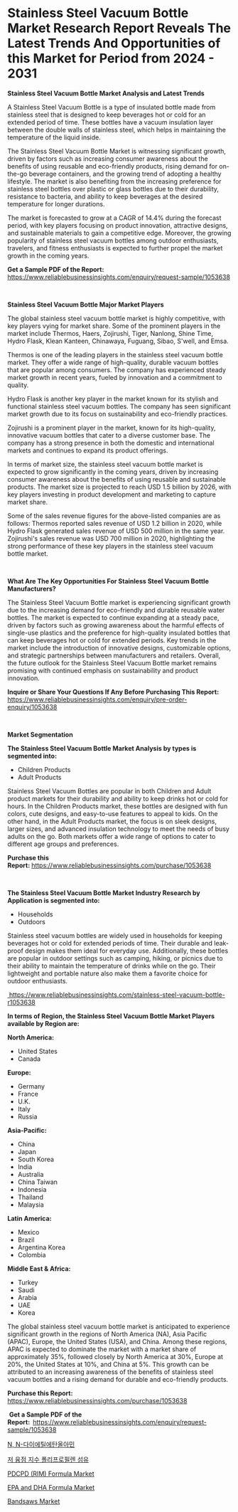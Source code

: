 <p><h1>Stainless Steel Vacuum Bottle Market Research Report Reveals The Latest Trends And Opportunities of this Market for Period from 2024 - 2031</h1></p><p><strong>Stainless Steel Vacuum Bottle Market Analysis and Latest Trends</strong></p>
<p><p>A Stainless Steel Vacuum Bottle is a type of insulated bottle made from stainless steel that is designed to keep beverages hot or cold for an extended period of time. These bottles have a vacuum insulation layer between the double walls of stainless steel, which helps in maintaining the temperature of the liquid inside.</p><p>The Stainless Steel Vacuum Bottle Market is witnessing significant growth, driven by factors such as increasing consumer awareness about the benefits of using reusable and eco-friendly products, rising demand for on-the-go beverage containers, and the growing trend of adopting a healthy lifestyle. The market is also benefiting from the increasing preference for stainless steel bottles over plastic or glass bottles due to their durability, resistance to bacteria, and ability to keep beverages at the desired temperature for longer durations.</p><p>The market is forecasted to grow at a CAGR of 14.4% during the forecast period, with key players focusing on product innovation, attractive designs, and sustainable materials to gain a competitive edge. Moreover, the growing popularity of stainless steel vacuum bottles among outdoor enthusiasts, travelers, and fitness enthusiasts is expected to further propel the market growth in the coming years.</p></p>
<p><strong>Get a Sample PDF of the Report:&nbsp;</strong> <a href="https://www.reliablebusinessinsights.com/enquiry/request-sample/1053638">https://www.reliablebusinessinsights.com/enquiry/request-sample/1053638</a></p>
<p>&nbsp;</p>
<p><strong>Stainless Steel Vacuum Bottle Major Market Players</strong></p>
<p><p>The global stainless steel vacuum bottle market is highly competitive, with key players vying for market share. Some of the prominent players in the market include Thermos, Haers, Zojirushi, Tiger, Nanlong, Shine Time, Hydro Flask, Klean Kanteen, Chinawaya, Fuguang, Sibao, S'well, and Emsa.</p><p>Thermos is one of the leading players in the stainless steel vacuum bottle market. They offer a wide range of high-quality, durable vacuum bottles that are popular among consumers. The company has experienced steady market growth in recent years, fueled by innovation and a commitment to quality.</p><p>Hydro Flask is another key player in the market known for its stylish and functional stainless steel vacuum bottles. The company has seen significant market growth due to its focus on sustainability and eco-friendly practices.</p><p>Zojirushi is a prominent player in the market, known for its high-quality, innovative vacuum bottles that cater to a diverse customer base. The company has a strong presence in both the domestic and international markets and continues to expand its product offerings.</p><p>In terms of market size, the stainless steel vacuum bottle market is expected to grow significantly in the coming years, driven by increasing consumer awareness about the benefits of using reusable and sustainable products. The market size is projected to reach USD 1.5 billion by 2026, with key players investing in product development and marketing to capture market share.</p><p>Some of the sales revenue figures for the above-listed companies are as follows: Thermos reported sales revenue of USD 1.2 billion in 2020, while Hydro Flask generated sales revenue of USD 500 million in the same year. Zojirushi's sales revenue was USD 700 million in 2020, highlighting the strong performance of these key players in the stainless steel vacuum bottle market.</p></p>
<p>&nbsp;</p>
<p><strong>What Are The Key Opportunities For Stainless Steel Vacuum Bottle Manufacturers?</strong></p>
<p><p>The Stainless Steel Vacuum Bottle market is experiencing significant growth due to the increasing demand for eco-friendly and durable reusable water bottles. The market is expected to continue expanding at a steady pace, driven by factors such as growing awareness about the harmful effects of single-use plastics and the preference for high-quality insulated bottles that can keep beverages hot or cold for extended periods. Key trends in the market include the introduction of innovative designs, customizable options, and strategic partnerships between manufacturers and retailers. Overall, the future outlook for the Stainless Steel Vacuum Bottle market remains promising with continued emphasis on sustainability and product innovation.</p></p>
<p><strong>Inquire or Share Your Questions If Any Before Purchasing This Report:</strong> <a href="https://www.reliablebusinessinsights.com/enquiry/pre-order-enquiry/1053638">https://www.reliablebusinessinsights.com/enquiry/pre-order-enquiry/1053638</a></p>
<p>&nbsp;</p>
<p><strong>Market Segmentation</strong></p>
<p><strong>The Stainless Steel Vacuum Bottle Market Analysis by types is segmented into:</strong></p>
<p><ul><li>Children Products</li><li>Adult Products</li></ul></p>
<p><p>Stainless Steel Vacuum Bottles are popular in both Children and Adult product markets for their durability and ability to keep drinks hot or cold for hours. In the Children Products market, these bottles are designed with fun colors, cute designs, and easy-to-use features to appeal to kids. On the other hand, in the Adult Products market, the focus is on sleek designs, larger sizes, and advanced insulation technology to meet the needs of busy adults on the go. Both markets offer a wide range of options to cater to different age groups and preferences.</p></p>
<p><strong>Purchase this Report:&nbsp;</strong><a href="https://www.reliablebusinessinsights.com/purchase/1053638">https://www.reliablebusinessinsights.com/purchase/1053638</a></p>
<p>&nbsp;</p>
<p><strong>The Stainless Steel Vacuum Bottle Market Industry Research by Application is segmented into:</strong></p>
<p><ul><li>Households</li><li>Outdoors</li></ul></p>
<p><p>Stainless steel vacuum bottles are widely used in households for keeping beverages hot or cold for extended periods of time. Their durable and leak-proof design makes them ideal for everyday use. Additionally, these bottles are popular in outdoor settings such as camping, hiking, or picnics due to their ability to maintain the temperature of drinks while on the go. Their lightweight and portable nature also make them a favorite choice for outdoor enthusiasts.</p></p>
<p><a href="https://www.reliablebusinessinsights.com/stainless-steel-vacuum-bottle-r1053638">&nbsp;https://www.reliablebusinessinsights.com/stainless-steel-vacuum-bottle-r1053638</a></p>
<p><strong>In terms of Region, the Stainless Steel Vacuum Bottle Market Players available by Region are:</strong></p>
<p>
    <p> <strong> North America: </strong>
        <ul>
            <li>United States</li>
            <li>Canada</li>
        </ul>
        </p> 
    <p> <strong> Europe: </strong>
        <ul>
            <li>Germany</li>
            <li>France</li>
            <li>U.K.</li>
            <li>Italy</li>
            <li>Russia</li>
        </ul>
        </p> 
    <p> <strong> Asia-Pacific: </strong>
        <ul>
            <li>China</li>
            <li>Japan</li>
            <li>South Korea</li>
            <li>India</li>
            <li>Australia</li>
            <li>China Taiwan</li>
            <li>Indonesia</li>
            <li>Thailand</li>
            <li>Malaysia</li>
        </ul>
        </p> 
    <p> <strong> Latin America: </strong>
        <ul>
            <li>Mexico</li>
            <li>Brazil</li>
            <li>Argentina Korea</li>
            <li>Colombia</li>
        </ul>
        </p> 
    <p> <strong> Middle East & Africa: </strong>
        <ul>
            <li>Turkey</li>
            <li>Saudi</li>
            <li>Arabia</li>
            <li>UAE</li>
            <li>Korea</li>
        </ul>
    </p>
    </p>
<p><p>The global stainless steel vacuum bottle market is anticipated to experience significant growth in the regions of North America (NA), Asia Pacific (APAC), Europe, the United States (USA), and China. Among these regions, APAC is expected to dominate the market with a market share of approximately 35%, followed closely by North America at 30%, Europe at 20%, the United States at 10%, and China at 5%. This growth can be attributed to an increasing awareness of the benefits of stainless steel vacuum bottles and a rising demand for durable and eco-friendly products.</p></p>
<p><strong>Purchase this Report: </strong><a href="https://www.reliablebusinessinsights.com/purchase/1053638">https://www.reliablebusinessinsights.com/purchase/1053638</a></p>
<p>&nbsp;<strong>Get a Sample PDF of the Report:&nbsp;&nbsp;</strong><a href="https://www.reliablebusinessinsights.com/enquiry/request-sample/1053638">https://www.reliablebusinessinsights.com/enquiry/request-sample/1053638</a></p>
<p><strong></strong></p>
<p><p><a href="https://github.com/fatmarawatan39/Market-Research-Report-List-1/blob/main/7564247146402.md">N, N-다이에틸에탄올아민</a></p><p><a href="https://github.com/Wesleyeilly8796202/Market-Research-Report-List-1/blob/main/2152660146403.md">저 융점 지수 폴리프로필렌 섬유</a></p><p><a href="https://github.com/globismark/Market-Research-Report-List-3/blob/main/pdcpd-rim-formula-market.md">PDCPD (RIM) Formula Market</a></p><p><a href="https://github.com/bobicer/Market-Research-Report-List-3/blob/main/epa-and-dha-formula-market.md">EPA and DHA Formula Market</a></p><p><a href="https://issuu.com/reportprime-2/docs/bandsaws-market-size-2030.pptx">Bandsaws Market</a></p></p>